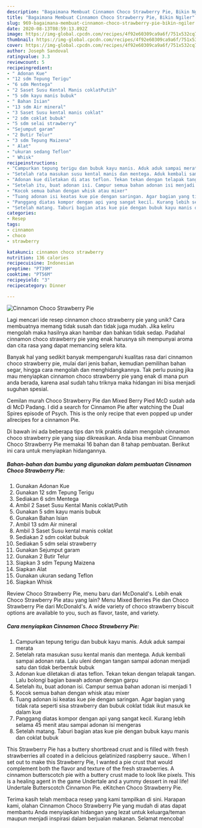 ```yaml
---
description: "Bagaimana Membuat Cinnamon Choco Strawberry Pie, Bikin Ngiler"
title: "Bagaimana Membuat Cinnamon Choco Strawberry Pie, Bikin Ngiler"
slug: 969-bagaimana-membuat-cinnamon-choco-strawberry-pie-bikin-ngiler
date: 2020-08-13T08:59:13.892Z
image: https://img-global.cpcdn.com/recipes/4f92e60309ca9a6f/751x532cq70/cinnamon-choco-strawberry-pie-foto-resep-utama.jpg
thumbnail: https://img-global.cpcdn.com/recipes/4f92e60309ca9a6f/751x532cq70/cinnamon-choco-strawberry-pie-foto-resep-utama.jpg
cover: https://img-global.cpcdn.com/recipes/4f92e60309ca9a6f/751x532cq70/cinnamon-choco-strawberry-pie-foto-resep-utama.jpg
author: Joseph Sandoval
ratingvalue: 3.3
reviewcount: 5
recipeingredient:
- " Adonan Kue"
- "12 sdm Tepung Terigu"
- "6 sdm Mentega"
- "2 Saset Susu Kental Manis coklatPutih"
- "5 sdm kayu manis bubuk"
- " Bahan Isian"
- "13 sdm Air mineral"
- "3 Saset Susu kental manis coklat"
- "2 sdm coklat bubuk"
- "5 sdm selai strawberry"
- "Sejumput garam"
- "2 Butir Telur"
- "3 sdm Tepung Maizena"
- " Alat"
- "ukuran sedang Teflon"
- " Whisk"
recipeinstructions:
- "Campurkan tepung terigu dan bubuk kayu manis. Aduk aduk sampai merata"
- "Setelah rata masukan susu kental manis dan mentega. Aduk kembali sampai adonan rata. Lalu uleni dengan tangan sampai adonan menjadi satu dan tidak berbentuk bubuk"
- "Adonan kue diletakan di atas teflon. Tekan tekan dengan telapak tangan. Lalu bolongi bagian bawah adonan dengan garpu"
- "Setelah itu, buat adonan isi. Campur semua bahan adonan isi menjadi 1"
- "Kocok semua bahan dengan whisk atau mixer"
- "Tuang adonan isi keatas kue pie dengan saringan. Agar bagian yang tidak rata seperti sisa strawberry dan bubuk coklat tidak ikut masuk ke dalam kue"
- "Panggang diatas kompor dengan api yang sangat kecil. Kurang lebih selama 45 menit atau sampai adonan isi mengeras"
- "Setelah matang. Taburi bagian atas kue pie dengan bubuk kayu manis dan coklat bubuk"
categories:
- Resep
tags:
- cinnamon
- choco
- strawberry

katakunci: cinnamon choco strawberry 
nutrition: 136 calories
recipecuisine: Indonesian
preptime: "PT39M"
cooktime: "PT56M"
recipeyield: "3"
recipecategory: Dinner

---
```



![Cinnamon Choco Strawberry Pie](https://img-global.cpcdn.com/recipes/4f92e60309ca9a6f/751x532cq70/cinnamon-choco-strawberry-pie-foto-resep-utama.jpg)

Lagi mencari ide resep cinnamon choco strawberry pie yang unik? Cara membuatnya memang tidak susah dan tidak juga mudah. Jika keliru mengolah maka hasilnya akan hambar dan bahkan tidak sedap. Padahal cinnamon choco strawberry pie yang enak harusnya sih mempunyai aroma dan cita rasa yang dapat memancing selera kita.

Banyak hal yang sedikit banyak mempengaruhi kualitas rasa dari cinnamon choco strawberry pie, mulai dari jenis bahan, kemudian pemilihan bahan segar, hingga cara mengolah dan menghidangkannya. Tak perlu pusing jika mau menyiapkan cinnamon choco strawberry pie yang enak di mana pun anda berada, karena asal sudah tahu triknya maka hidangan ini bisa menjadi suguhan spesial.

Cemilan murah Choco Strawberry Pie dan Mixed Berry Pied McD sudah ada di McD Padang. I did a search for Cinnamon Pie after watching the Dual Spires episode of Psych. This is the only recipe that even popped up under allrecipes for a cinnamon Pie.


Di bawah ini ada beberapa tips dan trik praktis dalam mengolah cinnamon choco strawberry pie yang siap dikreasikan. Anda bisa membuat Cinnamon Choco Strawberry Pie memakai 16 bahan dan 8 tahap pembuatan. Berikut ini cara untuk menyiapkan hidangannya.

<!--inarticleads1-->

##### Bahan-bahan dan bumbu yang digunakan dalam pembuatan Cinnamon Choco Strawberry Pie:

1. Gunakan  Adonan Kue
1. Gunakan 12 sdm Tepung Terigu
1. Sediakan 6 sdm Mentega
1. Ambil 2 Saset Susu Kental Manis coklat/Putih
1. Gunakan 5 sdm kayu manis bubuk
1. Gunakan  Bahan Isian
1. Ambil 13 sdm Air mineral
1. Ambil 3 Saset Susu kental manis coklat
1. Sediakan 2 sdm coklat bubuk
1. Sediakan 5 sdm selai strawberry
1. Gunakan Sejumput garam
1. Gunakan 2 Butir Telur
1. Siapkan 3 sdm Tepung Maizena
1. Siapkan  Alat
1. Gunakan ukuran sedang Teflon
1. Siapkan  Whisk


Review Choco Strawberry Pie, menu baru dari McDonald&#39;s. Lebih enak Choco Strawberry Pie atau yang lain? Menu Mixed Berries Pie dan Choco Strawberry Pie dari McDonald&#39;s. A wide variety of choco strawberry biscuit options are available to you, such as flavor, taste, and variety. 

<!--inarticleads2-->

##### Cara menyiapkan Cinnamon Choco Strawberry Pie:

1. Campurkan tepung terigu dan bubuk kayu manis. Aduk aduk sampai merata
1. Setelah rata masukan susu kental manis dan mentega. Aduk kembali sampai adonan rata. Lalu uleni dengan tangan sampai adonan menjadi satu dan tidak berbentuk bubuk
1. Adonan kue diletakan di atas teflon. Tekan tekan dengan telapak tangan. Lalu bolongi bagian bawah adonan dengan garpu
1. Setelah itu, buat adonan isi. Campur semua bahan adonan isi menjadi 1
1. Kocok semua bahan dengan whisk atau mixer
1. Tuang adonan isi keatas kue pie dengan saringan. Agar bagian yang tidak rata seperti sisa strawberry dan bubuk coklat tidak ikut masuk ke dalam kue
1. Panggang diatas kompor dengan api yang sangat kecil. Kurang lebih selama 45 menit atau sampai adonan isi mengeras
1. Setelah matang. Taburi bagian atas kue pie dengan bubuk kayu manis dan coklat bubuk


This Strawberry Pie has a buttery shortbread crust and is filled with fresh strawberries all coated in a delicious gelatinized raspberry sauce.. When I set out to make this Strawberry Pie, I wanted a pie crust that would complement both the flavor and texture of the fresh strawberries. A cinnamon butterscotch pie with a buttery crust made to look like pixels. This is a healing agent in the game Undertale and a yummy dessert in real life! Undertale Butterscotch Cinnamon Pie. eKitchen Choco Strawberry Pie. 

Terima kasih telah membaca resep yang kami tampilkan di sini. Harapan kami, olahan Cinnamon Choco Strawberry Pie yang mudah di atas dapat membantu Anda menyiapkan hidangan yang lezat untuk keluarga/teman maupun menjadi inspirasi dalam berjualan makanan. Selamat mencoba!
